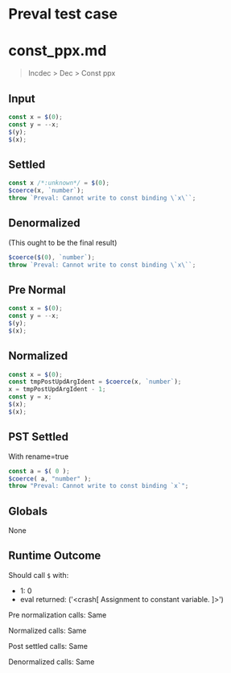 # Preval test case

# const_ppx.md

> Incdec > Dec > Const ppx
>
>

## Input

`````js filename=intro
const x = $(0);
const y = --x;
$(y);
$(x);
`````

## Settled


`````js filename=intro
const x /*:unknown*/ = $(0);
$coerce(x, `number`);
throw `Preval: Cannot write to const binding \`x\``;
`````

## Denormalized
(This ought to be the final result)

`````js filename=intro
$coerce($(0), `number`);
throw `Preval: Cannot write to const binding \`x\``;
`````

## Pre Normal


`````js filename=intro
const x = $(0);
const y = --x;
$(y);
$(x);
`````

## Normalized


`````js filename=intro
const x = $(0);
const tmpPostUpdArgIdent = $coerce(x, `number`);
x = tmpPostUpdArgIdent - 1;
const y = x;
$(x);
$(x);
`````

## PST Settled
With rename=true

`````js filename=intro
const a = $( 0 );
$coerce( a, "number" );
throw "Preval: Cannot write to const binding `x`";
`````

## Globals

None

## Runtime Outcome

Should call `$` with:
 - 1: 0
 - eval returned: ('<crash[ Assignment to constant variable. ]>')

Pre normalization calls: Same

Normalized calls: Same

Post settled calls: Same

Denormalized calls: Same
